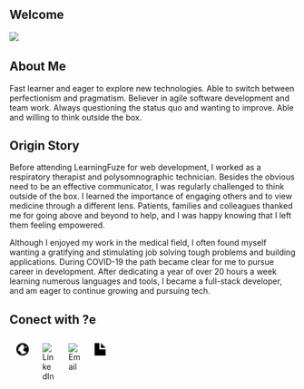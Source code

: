 ## Welcome
  <img src="https://c.tenor.com/il64k8diDuUAAAAC/ayaya-yeah.gif">

## About Me
Fast learner and eager to explore new technologies. 
Able to switch between perfectionism and pragmatism. 
Believer in agile software development and team work. 
Always questioning the status quo and wanting to improve. 
Able and willing to think outside the box.

## Origin Story
Before attending LearningFuze for web development, I worked as a respiratory therapist and polysomnographic technician. Besides the obvious need to be an effective communicator, I was regularly challenged to think outside of the box. I learned the importance of engaging others and to view medicine through a different lens. Patients, families and colleagues thanked me for going above and beyond to help, and I was happy knowing that I left them feeling empowered. 

Although I enjoyed my work in the medical field, I often found myself wanting a gratifying and stimulating job solving tough problems and building applications. During COVID-19 the path became clear for me to pursue career in development. After dedicating a year of over 20 hours a week learning numerous languages and tools, I became a full-stack developer, and am eager to continue growing and pursuing tech.

## Conect with ?e
[<img align="left" alt="Portfolio Site" width="22px" src="https://raw.githubusercontent.com/iconic/open-iconic/master/svg/globe.svg" style="margin: 12px;"/>](https://do-jonathan4.github.io/portfolio-v2/)
[<img align="left" alt="LinkedIn" width="22px" src="https://cdn.jsdelivr.net/npm/simple-icons@v3/icons/linkedin.svg"  style="margin: 12px;"/>](https://www.linkedin.com/in/jonathan-do4)
[<img align="left" alt="Email" width="22px" src="https://cdn.jsdelivr.net/npm/simple-icons@v3/icons/gmail.svg"  style="margin: 12px;"/>](mailto:jdo.dev45@gmail.com)
[<img align="left" alt="Resume" width="22px" src="https://raw.githubusercontent.com/iconic/open-iconic/master/svg/file.svg" style="margin: 12px;" />](https://drive.google.com/uc?export=download&id=1P3J6AuF8Ft3hYMn8jnAi6pBk_TQQ2ydg)

